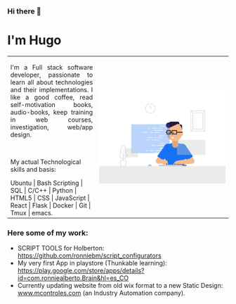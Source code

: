 ### Hi there 👋
# I'm Hugo
<table align="center">
  <tbody>
        <tr>
            <td align="left" width="40%">
                <p align="justify">I'm a Full stack software developer, passionate to learn all about technologies and their implementations. I like a good coffee, read self-motivation books, audio-books, keep training in web courses,  investigation, web/app design.</p>
                <br>  
                <p>My actual Technological skills and basis:</p>
                Ubuntu | Bash Scripting | SQL | C/C++ | Python | HTML5 | CSS | JavaScript | React | Flask | Docker | Git | Tmux | emacs.
            </td>
            <td align="center" width="60%">
                <img width="120%" src="https://github.com/ronniebm/ronniebm/blob/master/img/animated05.gif" alt="image">
            </td>
        </tr>
    </tbody>
</table>

### Here some of my work:
- SCRIPT TOOLS for Holberton:  
    https://github.com/ronniebm/script_configurators  
- My very first App in playstore (Thunkable learning):  
    https://play.google.com/store/apps/details?id=com.ronniealberto.Brain&hl=es_CO
- Currently updating website from old wix format to a new Static Design:  
    www.mcontroles.com  (an Industry Automation company).
    
<!--
**ronniebm/ronniebm** is a ✨ _special_ ✨ repository because its `README.md` (this file) appears on your GitHub profile.
<img src="https://github.com/ronniebm/ronniebm/blob/master/img/animated05.gif" alt="image">
Here are some ideas to get you started:
- 🔭 I'm currently working on ...
- 🌱 I'm currently learning ...
- 👯 I'm looking to collaborate on ...
- 🤔 I'm looking for help with ...
- 💬 Ask me about ...
- 📫 How to reach me: ...
- 😄 Pronouns: ...
- ⚡ Fun fact: ...
-->
